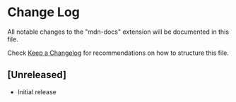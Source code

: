 # Change Log

All notable changes to the "mdn-docs" extension will be documented in this file.

Check [Keep a Changelog](http://keepachangelog.com/) for recommendations on how to structure this file.

## [Unreleased]

- Initial release